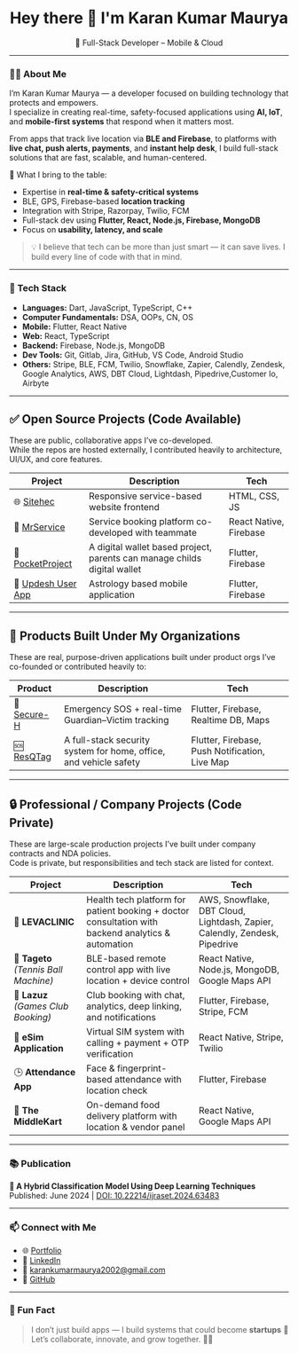 <h1 align="center">Hey there 👋 I'm Karan Kumar Maurya</h1>
<p align="center">
  🚀 Full-Stack Developer – Mobile & Cloud
</p>

---

### 👨‍💻 About Me

I’m Karan Kumar Maurya — a developer focused on building technology that protects and empowers.  
I specialize in creating real-time, safety-focused applications using **AI, IoT**, and **mobile-first systems** that respond when it matters most.

From apps that track live location via **BLE and Firebase**, to platforms with **live chat, push alerts, payments**, and **instant help desk**, I build full-stack solutions that are fast, scalable, and human-centered.

🧠 What I bring to the table:
- Expertise in **real-time & safety-critical systems**
- BLE, GPS, Firebase-based **location tracking**
- Integration with Stripe, Razorpay, Twilio, FCM
- Full-stack dev using **Flutter, React, Node.js, Firebase, MongoDB**
- Focus on **usability, latency, and scale**

> 💡 I believe that tech can be more than just smart — it can save lives. I build every line of code with that in mind.

---

### 🔧 Tech Stack

- **Languages:** Dart, JavaScript, TypeScript, C++
- **Computer Fundamentals:** DSA, OOPs, CN, OS  
- **Mobile:** Flutter, React Native  
- **Web:** React, TypeScript  
- **Backend:** Firebase, Node.js, MongoDB 
- **Dev Tools:** Git, Gitlab, Jira, GitHub, VS Code, Android Studio  
- **Others:** Stripe, BLE, FCM, Twilio, Snowflake, Zapier, Calendly, Zendesk, Google Analytics, AWS, DBT Cloud, Lightdash, Pipedrive,Customer Io, Airbyte

---

## ✅ Open Source Projects (Code Available)

These are public, collaborative apps I’ve co-developed.  
While the repos are hosted externally, I contributed heavily to architecture, UI/UX, and core features.

| Project | Description | Tech |
|--------|-------------|------|
| 🌐 [Sitehec](https://github.com/KaranKumarMaurya/Sitehec) | Responsive service-based website frontend | HTML, CSS, JS |
| 🤝 [MrService](https://github.com/DanGaur123/MrService) | Service booking platform co-developed with teammate | React Native, Firebase |
| 📂 [PocketProject](https://github.com/DanGaur123/pocketproject) | A digital wallet based project, parents can manage childs digital wallet | Flutter, Firebase |
| 📲 [Updesh User App](https://github.com/DanGaur123/updesh_user_app-master) | Astrology based mobile application | Flutter, Firebase |


---

## 🏢 Products Built Under My Organizations

These are real, purpose-driven applications built under product orgs I’ve co-founded or contributed heavily to:

| Product | Description | Tech |
|---------|-------------|------|
| 🔐 [Secure-H](https://github.com/Secure-H) | Emergency SOS + real-time Guardian–Victim tracking | Flutter, Firebase, Realtime DB, Maps |
| 🆘 [ResQTag](https://github.com/ResQTag) | A full-stack security system for home, office, and vehicle safety | Flutter, Firebase, Push Notification, Live Map |

---

## 🔒 Professional / Company Projects (Code Private)

These are large-scale production projects I’ve built under company contracts and NDA policies.  
Code is private, but responsibilities and tech stack are listed for context.

| Project | Description | Tech |
|--------|-------------|------|
| 🏥 **LEVACLINIC** | Health tech platform for patient booking + doctor consultation with backend analytics & automation | AWS, Snowflake, DBT Cloud, Lightdash, Zapier, Calendly, Zendesk, Pipedrive |
| 🎾 **Tageto** *(Tennis Ball Machine)* | BLE-based remote control app with live location + device control | React Native, Node.js, MongoDB, Google Maps API |
| 📆 **Lazuz** *(Games Club Booking)* | Club booking with chat, analytics, deep linking, and notifications | Flutter, Firebase, Stripe, FCM |
| 📡 **eSim Application** | Virtual SIM system with calling + payment + OTP verification | React Native, Stripe, Twilio |
| 🕒 **Attendance App** | Face & fingerprint-based attendance with location check | Flutter, Firebase |
| 🍔 **The MiddleKart** | On-demand food delivery platform with location & vendor panel | React Native, Google Maps API |


---

### 📚 Publication

**🧠 A Hybrid Classification Model Using Deep Learning Techniques**  
Published: June 2024 | [DOI: 10.22214/ijraset.2024.63483](https://doi.org/10.22214/ijraset.2024.63483)

---

### 📫 Connect with Me

- 🌐 [Portfolio](https://karan-portfolio-dusky.vercel.app)  
- 🔗 [LinkedIn](https://www.linkedin.com/in/karan-kumar-maurya-841666270/)  
- 📧 karankumarmaurya2002@gmail.com  
- 🐙 [GitHub](https://github.com/KaranKumarMaurya)

---

### 🧠 Fun Fact

> I don’t just build apps — I build systems that could become **startups** 🚀  
Let’s collaborate, innovate, and grow together. 💼💡
